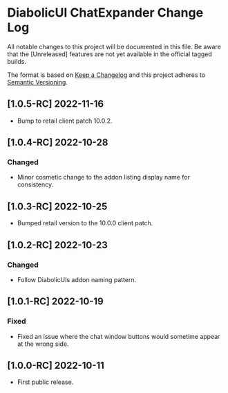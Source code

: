 # DiabolicUI ChatExpander Change Log
All notable changes to this project will be documented in this file. Be aware that the [Unreleased] features are not yet available in the official tagged builds.

The format is based on [Keep a Changelog](http://keepachangelog.com/)
and this project adheres to [Semantic Versioning](http://semver.org/).

## [1.0.5-RC] 2022-11-16
- Bump to retail client patch 10.0.2.

## [1.0.4-RC] 2022-10-28
### Changed
- Minor cosmetic change to the addon listing display name for consistency.

## [1.0.3-RC] 2022-10-25
- Bumped retail version to the 10.0.0 client patch.

## [1.0.2-RC] 2022-10-23
### Changed
- Follow DiabolicUIs addon naming pattern.

## [1.0.1-RC] 2022-10-19
### Fixed
- Fixed an issue where the chat window buttons would sometime appear at the wrong side.

## [1.0.0-RC] 2022-10-11
- First public release.
